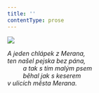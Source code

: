```yaml
---
title: ''
contentType: prose
---
```


<section>

![](../Images/106.jpg)

_A jeden chlápek z Merana,  
ten našel pejska bez pána,  
         a tak s tím malým psem  
         běhal jak s keserem  
v ulicích města Merana._

</section>
